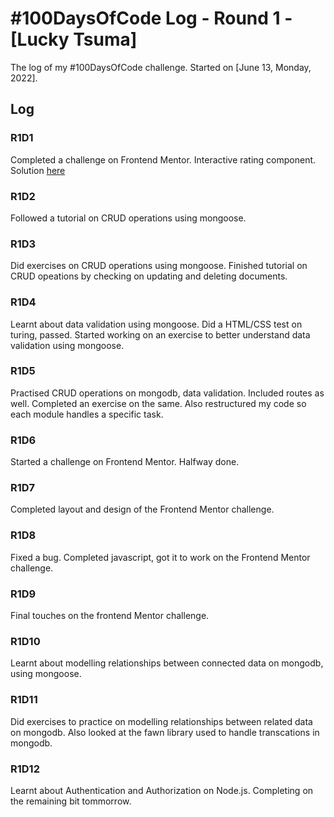 # #100DaysOfCode Log - Round 1 - [Lucky Tsuma]

The log of my #100DaysOfCode challenge. Started on [June 13, Monday, 2022].

## Log

### R1D1 
Completed a challenge on Frontend Mentor. Interactive rating component. Solution [here](https://rating-component-lucky.netlify.app/)

### R1D2
Followed a tutorial on CRUD operations using mongoose. 

### R1D3
Did exercises on CRUD operations using mongoose. Finished tutorial on CRUD opeations by checking on updating and deleting documents.

### R1D4
Learnt about data validation using mongoose. Did a HTML/CSS test on turing, passed. Started working on an exercise to better understand data validation using mongoose.

### R1D5
Practised CRUD operations on mongodb, data validation. Included routes as well. Completed an exercise on the same. Also restructured my code so each module handles a specific task.

### R1D6
Started a challenge on Frontend Mentor. Halfway done.


### R1D7
Completed layout and design of the Frontend Mentor challenge.


### R1D8
Fixed a bug. Completed javascript, got it to work on the Frontend Mentor challenge.


### R1D9
Final touches on the frontend Mentor challenge.

### R1D10
Learnt about modelling relationships between connected data on mongodb, using mongoose.

### R1D11
Did exercises to practice on modelling relationships between related data on mongodb. Also looked at the fawn library used to handle transcations in mongodb.


### R1D12
Learnt about Authentication and Authorization on Node.js. Completing on the remaining bit tommorrow.





